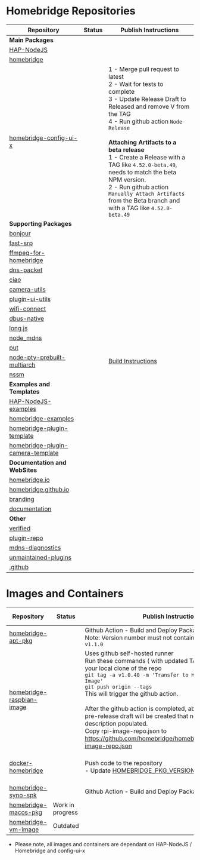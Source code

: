 # Homebridge Repositories

| Repository | Status | Publish Instructions |
|------------|-------------|-------------|
| **Main Packages** 
| [HAP-NodeJS](https://github.com/homebridge/HAP-NodeJS) |
| [homebridge](https://github.com/homebridge/homebridge) |
| [homebridge-config-ui-x](https://github.com/homebridge/homebridge-config-ui-x) | | 1 - Merge pull request to latest<BR>2 - Wait for tests to complete<BR>3 - Update Release Draft to Released and remove V from the TAG<BR>4 - Run github action `Node Release`<BR><BR><B>Attaching Artifacts to a beta release</B><BR>1 - Create a Release with a TAG like `4.52.0-beta.49`, needs to match the beta NPM version.<BR>2 - Run github action `Manually Attach Artifacts` from the Beta branch and with a TAG like `4.52.0-beta.49` |
| **Supporting Packages** 
| [bonjour](https://github.com/homebridge/bonjour) |
| [fast-srp](https://github.com/homebridge/fast-srp) |
| [ffmpeg-for-homebridge](https://github.com/homebridge/ffmpeg-for-homebridge) |
| [dns-packet](https://github.com/homebridge/dns-packet) |
| [ciao](https://github.com/homebridge/ciao) |
| [camera-utils](https://github.com/homebridge/camera-utils) |
| [plugin-ui-utils](https://github.com/homebridge/plugin-ui-utils) |
| [wifi-connect](https://github.com/homebridge/wifi-connect) |
| [dbus-native](https://github.com/homebridge/dbus-native) |
| [long.js](https://github.com/homebridge/long.js) |
| [node_mdns](https://github.com/homebridge/node_mdns) |
| [put](https://github.com/homebridge/put) |
| [node-pty-prebuilt-multiarch](https://github.com/homebridge/node-pty-prebuilt-multiarch)| | [Build Instructions](https://github.com/homebridge/node-pty-prebuilt-multiarch#build--package)
| [nssm](https://github.com/homebridge/nssm) ||
| **Examples and Templates**
| [HAP-NodeJS-examples](https://github.com/homebridge/HAP-NodeJS-examples) |
| [homebridge-examples](https://github.com/homebridge/homebridge-examples) |
| [homebridge-plugin-template](https://github.com/homebridge/homebridge-plugin-template) |
| [homebridge-plugin-camera-template](https://github.com/homebridge/homebridge-plugin-camera-template) |
| **Documentation and WebSites**
| [homebridge.io](https://github.com/homebridge/homebridge.io) |
| [homebridge.github.io](https://github.com/homebridge/homebridge.github.io) |
| [branding](https://github.com/homebridge/branding) |
| [documentation](https://github.com/homebridge/documentation) |
| **Other** 
| [verified](https://github.com/homebridge/verified) |
| [plugin-repo](https://github.com/homebridge/plugin-repo) |
| [mdns-diagnostics](https://github.com/homebridge/mdns-diagnostics) |
| [unmaintained-plugins](https://github.com/homebridge/unmaintained-plugins) |
| [.github](https://github.com/homebridge/.github) |

# Images and Containers

| Repository | Status | Publish Instructions | Unique Dependencies*
|-|-|-|-|
| [homebridge-apt-pkg](https://github.com/homebridge/homebridge-apt-pkg) | | Github Action - Build and Deploy Packages <BR>Note: Version number must not contain a v, ie `1.1.0` and not `v1.1.0`| 
| [homebridge-raspbian-image](https://github.com/homebridge/homebridge-raspbian-image) | | Uses github self-hosted runner<br>Run these commands ( with updated TAG and message ) on your local clone of the repo<BR>`git tag -a v1.0.40 -m 'Transfer to Homebridge and Refresh Image'`<BR>`git push origin --tags`<br>This will trigger the github action.<BR><BR>After the github action is completed, about XX minutes, a pre-release draft will be created that needs the Release description populated.<br>Copy rpi-image-repo.json to https://github.com/homebridge/homebridge.io/src/public/rpi-image-repo.json | * [homebridge-apt-pkg](https://github.com/homebridge/homebridge-apt-pkg)
| [docker-homebridge](https://github.com/homebridge/docker-homebridge) || Push code to the repository <BR> - Update [HOMEBRIDGE_PKG_VERSION & FFMPEG_VERSION](https://github.com/homebridge/docker-homebridge/blob/31d86debf117593fdfcc0759ce35f08f27c2cd55/Dockerfile#L11-L13) | * [homebridge-raspbian-image](https://github.com/homebridge/homebridge-raspbian-image)<BR>* [ffmpeg-for-homebridge](https://github.com/homebridge/ffmpeg-for-homebridge) |
| [homebridge-syno-spk](https://github.com/homebridge/homebridge-syno-spk) | | Github Action - Build and Deploy Packages| 
| [homebridge-macos-pkg](https://github.com/homebridge/homebridge-macos-pkg) | Work in progress
| [homebridge-vm-image](https://github.com/homebridge/homebridge-vm-image) | Outdated

* Please note, all images and containers are dependant on HAP-NodeJS / Homebridge and config-ui-x
